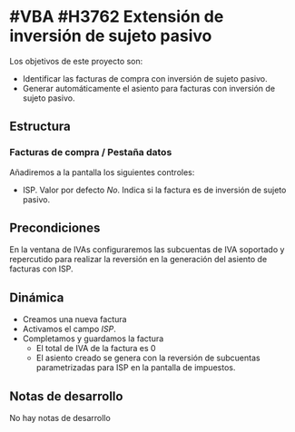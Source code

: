 # #VBA #H3762 Extensión de inversión de sujeto pasivo
Los objetivos de este proyecto son:
* Identificar las facturas de compra con inversión de sujeto pasivo.
* Generar automáticamente el asiento para facturas con inversión de sujeto pasivo.

## Estructura

### Facturas de compra / Pestaña datos
Añadiremos a la pantalla los siguientes controles:
* ISP. Valor por defecto _No_. Indica si la factura es de inversión de sujeto pasivo.

## Precondiciones
En la ventana de IVAs configuraremos las subcuentas de IVA soportado y repercutido para realizar la reversión en la generación del asiento de facturas con ISP.

## Dinámica
+ Creamos una nueva factura
+ Activamos el campo _ISP_.
+ Completamos y guardamos la factura
    + El total de IVA de la factura es 0
    + El asiento creado se genera con la reversión de subcuentas parametrizadas para ISP en la pantalla de impuestos.

## Notas de desarrollo
No hay notas de desarrollo

